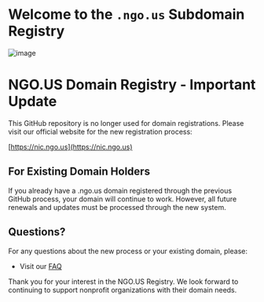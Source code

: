 # Welcome to the `.ngo.us` Subdomain Registry

![image](https://github.com/user-attachments/assets/fa5569d1-1c39-4b4e-b11e-6cafb4929bbd)

# NGO.US Domain Registry - Important Update

This GitHub repository is no longer used for domain registrations. Please visit our official website for the new registration process:

[https://nic.ngo.us](https://nic.ngo.us)

## For Existing Domain Holders

If you already have a .ngo.us domain registered through the previous GitHub process, your domain will continue to work. However, all future renewals and updates must be processed through the new system.

## Questions?

For any questions about the new process or your existing domain, please:
- Visit our [FAQ](https://nic.ngo.us/faq)

Thank you for your interest in the NGO.US Registry. We look forward to continuing to support nonprofit organizations with their domain needs.
